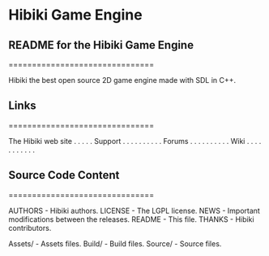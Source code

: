 # Hibiki Game Engine

## README for the Hibiki Game Engine

===============================

Hibiki the best open source 2D game engine made with SDL in C++.

## Links

===============================

The Hibiki web site  . . . . .
Support . . . . . . . . . .
Forums  . . . . . . . . . .
Wiki  . . . . . . . . . . .

## Source Code Content

===============================

AUTHORS            - Hibiki authors.
LICENSE            - The LGPL license.
NEWS               - Important modifications between the releases.
README             - This file.
THANKS             - Hibiki contributors.


Assets/            - Assets files.
Build/             - Build files.
Source/            - Source files.